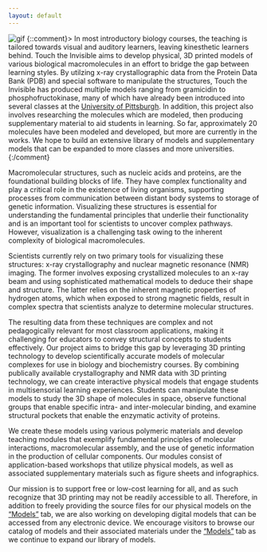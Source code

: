 ```yaml
---
layout: default
---
```

![gif](/assets/img/Landing-Page-Animation2-min.gif)
{::comment}> In most introductory biology courses, the teaching is tailored towards visual and auditory learners, leaving kinesthetic learners behind. Touch the Invisible aims to develop physical, 3D printed models of various biological macromolecules in an effort to bridge the gap between learning styles. By utilzing x-ray crystallographic data from the Protein Data Bank (PDB) and special software to manipulate the structures, Touch the Invisible has produced multiple models ranging from gramicidin to phosphofructokinase, many of which have already been introduced into several classes at the [University of Pittsburgh](http://www.pitt.edu). In addition, this project also involves researching the molecules which are modeled, then producing supplementary material to aid students in learning. So far, approximately 20 molecules have been modeled and developed, but more are currently in the works. We hope to build an extensive library of models and supplementary models that can be expanded to more classes and more universities.
{:/comment}

Macromolecular structures, such as nucleic acids and proteins, are the foundational building blocks of life. They have complex functionality and play a critical role in the existence of living organisms, supporting processes from communication between distant body systems to storage of genetic information. Visualizing these structures is essential for understanding the fundamental principles that underlie their functionality and is an important tool for scientists to uncover complex pathways. However, visualization is a challenging task owing to the inherent complexity of biological macromolecules.

Scientists currently rely on two primary tools for visualizing these structures: x-ray crystallography and nuclear magnetic resonance (NMR) imaging. The former involves exposing crystallized molecules to an x-ray beam and using sophisticated mathematical models to deduce their shape and structure. The latter relies on the inherent magnetic properties of hydrogen atoms, which when exposed to strong magnetic fields, result in complex spectra that scientists analyze to determine molecular structures.

The resulting data from these techniques are complex and not pedagogically relevant for most classroom applications, making it challenging for educators to convey structural concepts to students effectively. Our project aims to bridge this gap by leveraging 3D printing technology to develop scientifically accurate models of molecular complexes for use in biology and biochemistry courses. By combining publically available crystallography and NMR data with 3D printing technology, we can create interactive physical models that engage students in multisensorial learning experiences. Students can manipulate these models to study the 3D shape of molecules in space, observe functional groups that enable specific intra- and inter-molecular binding, and examine structural pockets that enable the enzymatic activity of proteins.

We create these models using various polymeric materials and develop teaching modules that exemplify fundamental principles of molecular interactions, macromolecular assembly, and the use of genetic information in the production of cellular components. Our modules consist of application-based workshops that utilize physical models, as well as associated supplementary materials such as figure sheets and infographics.

Our mission is to support free or low-cost learning for all, and as such recognize that 3D printing may not be readily accessible to all. Therefore, in addition to freely providing the source files for our physical models on the [“Models”](/models/) tab, we are also working on developing digital models that can be accessed from any electronic device. We encourage visitors to browse our catalog of models and their associated materials under the [“Models”](/models/) tab as we continue to expand our library of models.
